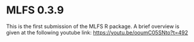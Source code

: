 # MLFS 0.3.9

This is the first submission of the MLFS R package. 
A brief overview is given at the following youtube link: https://youtu.be/ooumC05SNto?t=492
